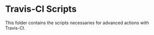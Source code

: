 # Travis-CI Scripts

This folder contains the scripts necessaries for advanced actions with Travis-CI.